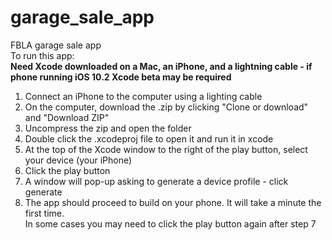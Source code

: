 # garage_sale_app
FBLA garage sale app  
To run this app:  
**Need Xcode downloaded on a Mac, an iPhone, and a lightning cable - if phone running iOS 10.2 Xcode beta may be required**   
  1) Connect an iPhone to the computer using a lighting cable   
  2) On the computer, download the .zip by clicking "Clone or download" and "Download ZIP"   
  3) Uncompress the zip and open the folder  
  4) Double click the .xcodeproj file to open it and run it in xcode   
  5) At the top of the Xcode window to the right of the play button, select your device (your iPhone) 
  6) Click the play button  
  7) A window will pop-up asking to generate a device profile - click generate  
  8) The app should proceed to build on your phone. It will take a minute the first time.  
  In some cases you may need to click the play button again after step 7  
